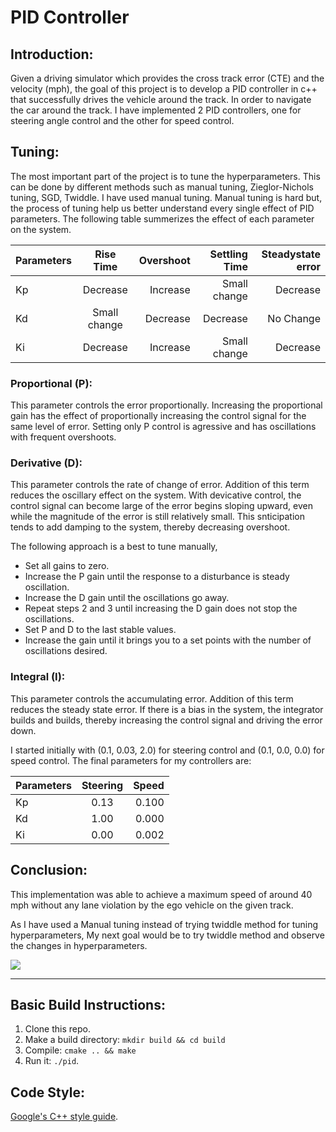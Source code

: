 # PID Controller

## Introduction:

Given a driving simulator which provides the cross track error (CTE) and the velocity (mph), the goal of this project is to develop a PID controller in c++ that successfully drives the vehicle around the track. In order to navigate the car around the track. I have implemented 2 PID controllers, one for steering angle control and the other for speed control.

## Tuning:

The most important part of the project is to tune the hyperparameters. This can be done by different methods such as manual tuning, Zieglor-Nichols tuning, SGD, Twiddle. I have used manual tuning. Manual tuning is hard but, the process of tuning help us better understand every single effect of PID parameters. The following table summerizes the effect of each parameter on the system.


| Parameters   | Rise Time     | Overshoot  | Settling Time  | Steadystate error  |
| -------------|:-------------:| ----------:| --------------:| ------------------:|
| Kp           | Decrease      | Increase   | Small change   | Decrease           |
| Kd           | Small change  | Decrease   | Decrease       | No Change          |
| Ki           | Decrease      | Increase   | Small change   | Decrease           |


### Proportional (P):

This parameter controls the error proportionally. Increasing the proportional gain has the effect of proportionally increasing the control signal for the same level of error. Setting only P control is agressive and has oscillations with frequent overshoots.

### Derivative (D):

This parameter controls the rate of change of error. Addition of this term reduces the oscillary effect on the system. With devicative control, the control signal can become large of the error begins sloping upward, even while the magnitude of the error is still relatively small. This snticipation tends to add damping to the system, thereby decreasing overshoot.

The following approach is a best to tune manually,

* Set all gains to zero.
* Increase the P gain until the response to a disturbance is steady oscillation.
* Increase the D gain until the oscillations go away.
* Repeat steps 2 and 3 until increasing the D gain does not stop the oscillations.
* Set P and D to the last stable values.
* Increase the gain until it brings you to a set points with the number of oscillations desired.

### Integral (I):

This parameter controls the accumulating error. Addition of this term reduces the steady state error. If there is a bias in the system, the integrator builds and builds, thereby increasing the control signal and driving the error down.

I started initially with (0.1, 0.03, 2.0) for steering control and (0.1, 0.0, 0.0) for speed control. The final parameters for my controllers are:

| Parameters   | Steering  | Speed   |
| -------------|:---------:| -------:|
| Kp           | 0.13      | 0.100   |
| Kd           | 1.00      | 0.000   |
| Ki           | 0.00      | 0.002   |

## Conclusion:

This implementation was able to achieve a maximum speed of around 40 mph without any lane violation by the ego vehicle on the given track.

As I have used a Manual tuning instead of trying twiddle method for tuning hyperparameters, My next goal would be to try twiddle method and observe the changes in hyperparameters.

<img src="Results/final_result.gif">

---

## Basic Build Instructions:

1. Clone this repo.
2. Make a build directory: `mkdir build && cd build`
3. Compile: `cmake .. && make`
4. Run it: `./pid`. 

## Code Style:

[Google's C++ style guide](https://google.github.io/styleguide/cppguide.html).

